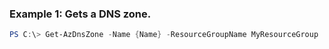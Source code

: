 
### Example 1: Gets a DNS zone.
```powershell
PS C:\> Get-AzDnsZone -Name {Name} -ResourceGroupName MyResourceGroup


